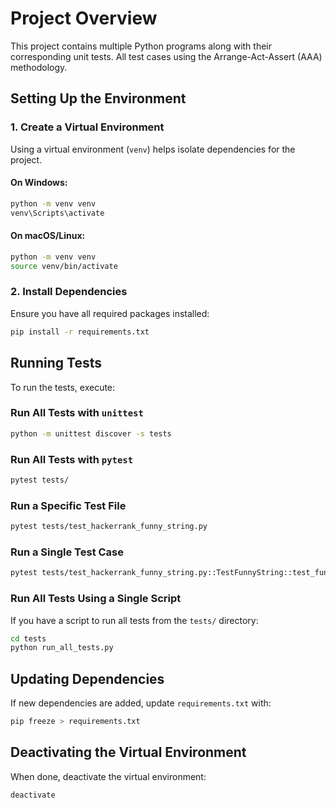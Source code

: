# Project Overview

This project contains multiple Python programs along with their corresponding unit tests.
All test cases using the Arrange-Act-Assert (AAA) methodology.

## Setting Up the Environment

### 1. Create a Virtual Environment
Using a virtual environment (`venv`) helps isolate dependencies for the project.

#### On Windows:
```sh
python -m venv venv
venv\Scripts\activate
```

#### On macOS/Linux:
```sh
python -m venv venv
source venv/bin/activate
```

### 2. Install Dependencies
Ensure you have all required packages installed:
```sh
pip install -r requirements.txt
```

## Running Tests

To run the tests, execute:

### Run All Tests with `unittest`
```sh
python -m unittest discover -s tests
```

### Run All Tests with `pytest`
```sh
pytest tests/
```

### Run a Specific Test File
```sh
pytest tests/test_hackerrank_funny_string.py
```

### Run a Single Test Case
```sh
pytest tests/test_hackerrank_funny_string.py::TestFunnyString::test_funny_string
```

### Run All Tests Using a Single Script
If you have a script to run all tests from the `tests/` directory:
```sh
cd tests
python run_all_tests.py
```

## Updating Dependencies
If new dependencies are added, update `requirements.txt` with:
```sh
pip freeze > requirements.txt
```

## Deactivating the Virtual Environment
When done, deactivate the virtual environment:
```sh
deactivate
```

